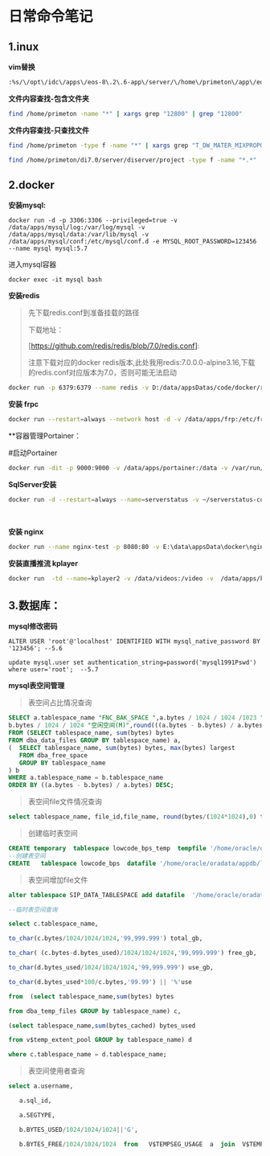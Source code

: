 # 日常命令笔记

 ## 1.inux

**vim替换**

```bash
:%s/\/opt\/idc\/apps\/eos-8\.2\.6-app\/server/\/home\/primeton\/app\/eos-8\.2-app\/server/g 
```

**文件内容查找-包含文件夹**

```bash
find /home/primeton -name "*" | xargs grep "12800" | grep "12800"
```

**文件内容查找-只查找文件**

```bash
find /home/primeton -type f -name "*" | xargs grep "T_DW_MATER_MIXPROPOR_COUNT" | grep "T_DW_MATER_MIXPROPOR_COUNT"

find /home/primeton/di7.0/server/diserver/project -type f -name "*.*" | xargs grep "T_DWD_PRESPOT_CHECK_RATE*" | grep "T_DWD_PRESPOT_CHECK_RATE"
```

 

## 2.docker 

**安装mysql:**

```shell
docker run -d -p 3306:3306 --privileged=true -v /data/apps/mysql/log:/var/log/mysql -v /data/apps/mysql/data:/var/lib/mysql -v /data/apps/mysql/conf:/etc/mysql/conf.d -e MYSQL_ROOT_PASSWORD=123456 --name mysql mysql:5.7
```

进入mysql容器

```shell
docker exec -it mysql bash
```

**安装redis**

> 先下载redis.conf到准备挂载的路径
>
> 下载地址：
>
> [https://github.com/redis/redis/blob/7.0/redis.conf]: 
>
> 注意下载对应的docker redis版本,此处我用redis:7.0.0.0-alpine3.16,下载的redis.conf对应版本为7.0，否则可能无法启动

```bash
docker run -p 6379:6379 --name redis -v D:/data/appsDatas/code/docker/redis/redis4Data/conf/redis.conf:/etc/redis/redis.conf -v D:/data/appsDatas/code/docker/redis/redis4Data/data:/data -d redis:7.0.0.0-alpine3.16 redis-server /etc/redis/redis.conf --requirepass 123456 --appendonly yes
```



**安装 frpc**

```bash
docker run --restart=always --network host -d -v /data/apps/frp:/etc/frp/frpc.ini --name frpc snowdreamtech/frpc
```

**容器管理Portainer：

#启动Portainer

```bash
docker run -dit -p 9000:9000 -v /data/apps/portainer:/data -v /var/run/docker.sock:/var/run/docker.sock --name portainer portainer/portainer:latest
```

**SqlServer安装**

```bash
docker run -d --restart=always --name=serverstatus -v ~/serverstatus-config.json:/ServerStatus/server/config.json -v ~/serverstatus-monthtraffic:/usr/share/nginx/html/json -p 8881:80 -p 35601:35601 cppla/serverstatus:latest
```

​    

**安装 nginx**

```bash
docker run --name nginx-test -p 8080:80 -v E:\data\appsData\docker\nginx\conf:/etc/nginx/conf -v E:\data\appsData\docker\nginx\conf.d:/etc/nginx/conf.d -v E:\data\appsData\docker\nginx\logs:/var/log/nginx -v E:\data\appsData\docker\nginx\html:/usr/share/nginx/html -d nginx
```

**安装直播推流 kplayer**

```bash
docker run  -td --name=kplayer2 -v /data/videos:/video -v  /data/apps/kplayer2/config.json:/kplayer/config.json -v/data/apps/kplayer2/cache:/kplayer/cache  --restart=always  bytelang/kplayer:latest
```

  

## 3.数据库：

**mysql修改密码**

```mysql
ALTER USER 'root'@'localhost' IDENTIFIED WITH mysql_native_password BY '123456'; --5.6

update mysql.user set authentication_string=password('mysql1991Pswd') where user='root';  --5.7
```

**mysql表空间管理**

> 表空间占比情况查询

```sql
SELECT a.tablespace_name "FNC_BAK_SPACE ",a.bytes / 1024 / 1024 /1023 "表空间大小(GB)",(a.bytes - b.bytes) / 1024 / 1024 / 1024  "已使用空间(GB)",
b.bytes / 1024 / 1024 "空闲空间(M)",round(((a.bytes - b.bytes) / a.bytes) * 100, 2) "使用比"
FROM (SELECT tablespace_name, sum(bytes) bytes
FROM dba_data_files GROUP BY tablespace_name) a,
(  SELECT tablespace_name, sum(bytes) bytes, max(bytes) largest
   FROM dba_free_space
   GROUP BY tablespace_name
) b
WHERE a.tablespace_name = b.tablespace_name
ORDER BY ((a.bytes - b.bytes) / a.bytes) DESC;
```

> 表空间file文件情况查询

```SQL
select tablespace_name, file_id,file_name, round(bytes/(1024*1024),0) total_space from dba_data_files t WHERE t.TABLESPACE_NAME  = 'SYSTEM' order by tablespace_name;
```

> 创建临时表空间

```sql
CREATE temporary  tablespace lowcode_bps_temp  tempfile '/home/oracle/oradata/appdb/lowcode/bps/lowcode_bps_temp01.dbf'  SIZE 32M AUTOEXTEND ON NEXT 32M MAXSIZE 4096M;
--创建表空间
CREATE   tablespace lowcode_bps  datafile '/home/oracle/oradata/appdb/lowcode/bps/lowcode_bps01.dbf'  SIZE 32M AUTOEXTEND ON NEXT 32M MAXSIZE 4096M;
```

> 表空间增加file文件

```sql
alter tablespace SIP_DATA_TABLESPACE add datafile  '/home/oracle/oradata/appdb/sip/data16.dbf'  SIZE 32M AUTOEXTEND ON NEXT 32M MAXSIZE 4096M;

--临时表空间查询

select c.tablespace_name,

to_char(c.bytes/1024/1024/1024,'99,999.999') total_gb,

to_char( (c.bytes-d.bytes_used)/1024/1024/1024,'99,999.999') free_gb,

to_char(d.bytes_used/1024/1024/1024,'99,999.999') use_gb,

to_char(d.bytes_used*100/c.bytes,'99.99') || '%'use

from  (select tablespace_name,sum(bytes) bytes

from dba_temp_files GROUP by tablespace_name) c,

(select tablespace_name,sum(bytes_cached) bytes_used

from v$temp_extent_pool GROUP by tablespace_name) d

where c.tablespace_name = d.tablespace_name;
```

> 表空间使用者查询
>

```sql
select a.username,

   a.sql_id,

   a.SEGTYPE,

   b.BYTES_USED/1024/1024/1024||'G',

   b.BYTES_FREE/1024/1024/1024  from   V$TEMPSEG_USAGE  a  join  V$TEMP_SPACE_HEADER b on   a.TABLESPACE=b.tablespace_name; 
```

